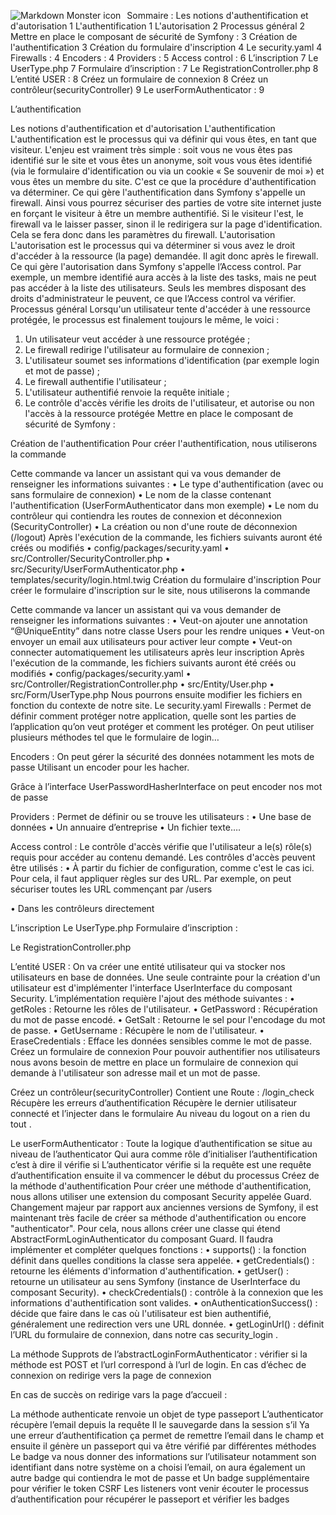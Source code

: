 Sommaire :
<img src="1.png"
     alt="Markdown Monster icon"
     style="float: left; margin-right: 10px;" />
Les notions d'authentification et d'autorisation 1
L'authentification 1
L'autorisation 2
Processus général 2
Mettre en place le composant de sécurité de Symfony : 3
Création de l'authentification 3
Création du formulaire d'inscription 4
Le security.yaml 4
Firewalls : 4
Encoders : 4
Providers : 5
Access control : 6
L’inscription 7
Le UserType.php 7
Formulaire d’inscription : 7
Le RegistrationController.php 8
L’entité USER : 8
Créez un formulaire de connexion 8
Créez un contrôleur(securityController) 9
Le userFormAuthenticator : 9

L’authentification

Les notions d'authentification et d'autorisation
L'authentification
L'authentification est le processus qui va définir qui vous êtes, en tant que visiteur. L'enjeu est vraiment très simple : soit vous ne vous êtes pas identifié sur le site et vous êtes un anonyme, soit vous vous êtes identifié (via le formulaire d'identification ou via un cookie « Se souvenir de moi ») et vous êtes un membre du site. C'est ce que la procédure d'authentification va déterminer. Ce qui gère l'authentification dans Symfony s'appelle un firewall.
Ainsi vous pourrez sécuriser des parties de votre site internet juste en forçant le visiteur à être un membre authentifié. Si le visiteur l'est, le firewall va le laisser passer, sinon il le redirigera sur la page d'identification. Cela se fera donc dans les paramètres du firewall.
L'autorisation
L'autorisation est le processus qui va déterminer si vous avez le droit d'accéder à la ressource (la page) demandée. Il agit donc après le firewall. Ce qui gère l'autorisation dans Symfony s'appelle l’Access control.
Par exemple, un membre identifié aura accès à la liste des tasks, mais ne peut pas accéder à la liste des utilisateurs. Seuls les membres disposant des droits d'administrateur le peuvent, ce que l’Access control va vérifier.
Processus général
Lorsqu'un utilisateur tente d'accéder à une ressource protégée, le processus est finalement toujours le même, le voici :

1. Un utilisateur veut accéder à une ressource protégée ;
2. Le firewall redirige l'utilisateur au formulaire de connexion ;
3. L'utilisateur soumet ses informations d'identification (par exemple login et mot de passe) ;
4. Le firewall authentifie l'utilisateur ;
5. L'utilisateur authentifié renvoie la requête initiale ;
6. Le contrôle d'accès vérifie les droits de l'utilisateur, et autorise ou non l'accès à la ressource protégée
   Mettre en place le composant de sécurité de Symfony :

Création de l'authentification
Pour créer l'authentification, nous utiliserons la commande

Cette commande va lancer un assistant qui va vous demander de renseigner les informations suivantes :
• Le type d'authentification (avec ou sans formulaire de connexion)
• Le nom de la classe contenant l'authentification (UserFormAuthenticator dans mon exemple)
• Le nom du contrôleur qui contiendra les routes de connexion et déconnexion (SecurityController)
• La création ou non d'une route de déconnexion (/logout)
Après l'exécution de la commande, les fichiers suivants auront été créés ou modifiés
• config/packages/security.yaml
• src/Controller/SecurityController.php
• src/Security/UserFormAuthenticator.php
• templates/security/login.html.twig
Création du formulaire d'inscription
Pour créer le formulaire d'inscription sur le site, nous utiliserons la commande

Cette commande va lancer un assistant qui va vous demander de renseigner les informations suivantes :
• Veut-on ajouter une annotation “@UniqueEntity” dans notre classe Users pour les rendre uniques
• Veut-on envoyer un email aux utilisateurs pour activer leur compte
• Veut-on connecter automatiquement les utilisateurs après leur inscription
Après l'exécution de la commande, les fichiers suivants auront été créés ou modifiés
• config/packages/security.yaml
• src/Controller/RegistrationController.php
• src/Entity/User.php
• src/Form/UserType.php
Nous pourrons ensuite modifier les fichiers en fonction du contexte de notre site.
Le security.yaml
Firewalls :
Permet de définir comment protéger notre application, quelle sont les parties de l’application qu’on veut protéger et comment les protéger.
On peut utiliser plusieurs méthodes tel que le formulaire de login…

Encoders :
On peut gérer la sécurité des données notamment les mots de passe Utilisant un encoder pour les hacher.

Grâce à l’interface UserPasswordHasherInterface on peut encoder nos mot de passe

Providers :
Permet de définir ou se trouve les utilisateurs :
• Une base de données
• Un annuaire d’entreprise
• Un fichier texte….

Access control :
Le contrôle d'accès vérifie que l'utilisateur a le(s) rôle(s) requis pour accéder au contenu demandé. Les contrôles d'accès peuvent être utilisés :
• À partir du fichier de configuration, comme c'est le cas ici. Pour cela, il faut appliquer règles sur des URL. Par exemple, on peut sécuriser toutes les URL commençant par /users

• Dans les contrôleurs directement

L’inscription
Le UserType.php
Formulaire d’inscription :

Le RegistrationController.php

L’entité USER :
On va créer une entité utilisateur qui va stocker nos utilisateurs en base de données.
Une seule contrainte pour la création d'un utilisateur est d'implémenter l'interface UserInterface du composant Security.
L’implémentation requière l'ajout des méthode suivantes :
• getRoles : Retourne les rôles de l'utilisateur.
• GetPassword : Récupération du mot de passe encodé.
• GetSalt : Retourne le sel pour l'encodage du mot de passe.
• GetUsername : Récupère le nom de l'utilisateur.
• EraseCredentials : Efface les données sensibles comme le mot de passe.
Créez un formulaire de connexion
Pour pouvoir authentifier nos utilisateurs nous avons besoin de mettre en place un formulaire de connexion qui demande à l'utilisateur son adresse mail et un mot de passe.

Créez un contrôleur(securityController)
Contient une
Route : /login_check
Récupère les erreurs d’authentification
Récupère le dernier utilisateur connecté et l’injecter dans le formulaire
Au niveau du logout on a rien du tout .

Le userFormAuthenticator :
Toute la logique d’authentification se situe au niveau de l’authenticator
Qui aura comme rôle d’initialiser l’authentification c’est à dire il vérifie si L’authenticator vérifie si la requête est une requête d’authentification ensuite il va commencer le début du processus
Créez de la méthode d'authentification
Pour créer une méthode d'authentification, nous allons utiliser une extension du composant Security appelée Guard. Changement majeur par rapport aux anciennes versions de Symfony, il est maintenant très facile de créer sa méthode d'authentification ou encore "authenticator".
Pour cela, nous allons créer une classe qui étend AbstractFormLoginAuthenticator du composant Guard. Il faudra implémenter et compléter quelques fonctions :
• supports() : la fonction définit dans quelles conditions la classe sera appelée.
• getCredentials() : retourne les éléments d'information d'authentification.
• getUser() : retourne un utilisateur au sens Symfony (instance de UserInterface du composant Security).
• checkCredentials() : contrôle à la connexion que les informations d'authentification sont valides.
• onAuthenticationSuccess() : décide que faire dans le cas où l'utilisateur est bien authentifié, généralement une redirection vers une URL donnée.
• getLoginUrl() : définit l’URL du formulaire de connexion, dans notre cas security_login .

La méthode Supprots de l’abstractLoginFormAuthenticator : vérifier si la méthode est POST et l’url correspond à l’url de login.
En cas d’échec de connexion on redirige vers la page de connexion

En cas de succès on redirige vars la page d’accueil :

La méthode authenticate renvoie un objet de type passeport
L’authenticator récupère l’email depuis la requête
Il le sauvegarde dans la session s’il Ya une erreur d’authentification ça permet de remettre l’email dans le champ et ensuite il génère un passeport qui va être vérifié par différentes méthodes
Le badge va nous donner des informations sur l’utilisateur notamment son identifiant dans notre système on a choisi l’email, on aura également un autre badge qui contiendra le mot de passe et
Un badge supplémentaire pour vérifier le token CSRF
Les listeners vont venir écouter le processus d’authentification pour récupérer le passeport et vérifier les badges
